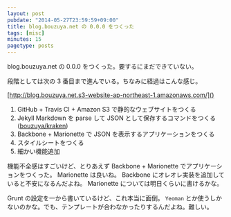 ```yaml
---
layout: post
pubdate: "2014-05-27T23:59:59+09:00"
title: blog.bouzuya.net の 0.0.0 をつくった
tags: [misc]
minutes: 15
pagetype: posts
---
```

blog.bouzuya.net の 0.0.0 をつくった。要するにまだできていない。

段階としては次の 3 番目まで進んでいる。ちなみに経過はこんな感じ。

[http://blog.bouzuya.net.s3-website-ap-northeast-1.amazonaws.com/]()

1. GitHub + Travis CI + Amazon S3 で静的なウェブサイトをつくる
2. Jekyll Markdown を parse して JSON として保存するコマンドをつくる ([bouzuya/kraken][])
3. Backbone + Marionette で JSON を表示するアプリケーションをつくる
4. スタイルシートをつくる
5. 細かい機能追加

機能不全感はすごいけど、とりあえず Backbone + Marionette でアプリケーションをつくった。 Marionette は良いね。 Backbone にオレオレ実装を追加していると不安になるんだよね。 Marionette については明日くらいに書けるかな。

Grunt の設定を一から書いているけど、これ本当に面倒。 `Yeoman` とか使うしかないのかな。でも、テンプレートが合わなかったりするんだよね。難しい。

[bouzuya/kraken]: https://github.com/bouzuya/kraken
